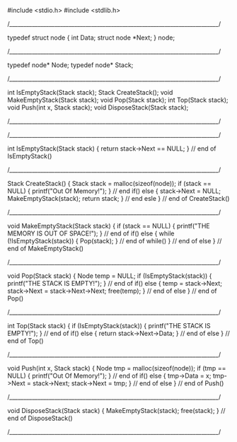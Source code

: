 #include <stdio.h>
#include <stdlib.h>

/*__________________________________________________________________________*/

typedef struct node
{
    int Data;
    struct node *Next;
} node;

/*__________________________________________________________________________*/

typedef node* Node;
typedef node* Stack;

/*__________________________________________________________________________*/

int IsEmptyStack(Stack stack);
Stack CreateStack();
void MakeEmptyStack(Stack stack);
void Pop(Stack stack);
int Top(Stack stack);
void Push(int x, Stack stack);
void DisposeStack(Stack stack);

/*__________________________________________________________________________*/


/*__________________________________________________________________________*/

int IsEmptyStack(Stack stack)
{
    return stack->Next == NULL;
} // end of IsEmptyStack()

/*__________________________________________________________________________*/

Stack CreateStack()
{
    Stack stack = malloc(sizeof(node));
    if (stack == NULL)
    {
        printf("Out Of Memory!");
    } // end if()
    else
    {
        stack->Next = NULL;
        MakeEmptyStack(stack);
        return stack;
    } // end esle
} // end of CreateStack()

/*__________________________________________________________________________*/

void MakeEmptyStack(Stack stack)
{
    if (stack == NULL)
    {
        printf("THE MEMORY IS OUT OF SPACE!");
    } // end of if()
    else
    {
        while (!IsEmptyStack(stack))
        {
            Pop(stack);
        } // end of while()
    }     // end of else
} // end of MakeEmptyStack()

/*__________________________________________________________________________*/

void Pop(Stack stack)
{
    Node temp = NULL;
    if (IsEmptyStack(stack))
    {
        printf("THE STACK IS EMPTY!");
    } // end of if()
    else
    {
        temp = stack->Next;
        stack->Next = stack->Next->Next;
        free(temp);
    } // end of else
} // end of Pop()

/*__________________________________________________________________________*/

int Top(Stack stack)
{
    if (IsEmptyStack(stack))
    {
        printf("THE STACK IS EMPTY!");
    } // end of if()
    else
    {
        return stack->Next->Data;
    } // end of else
} // end of Top()

/*__________________________________________________________________________*/

void Push(int x, Stack stack)
{
    Node tmp = malloc(sizeof(node));
    if (tmp == NULL)
    {
        printf("Out Of Memory!");
    } // end of if()
    else
    {
        tmp->Data = x;
        tmp->Next = stack->Next;
        stack->Next = tmp;
    } // end of else
} // end of Push()

/*__________________________________________________________________________*/

void DisposeStack(Stack stack)
{
    MakeEmptyStack(stack);
    free(stack);
} // end of DisposeStack()

/*__________________________________________________________________________*/
